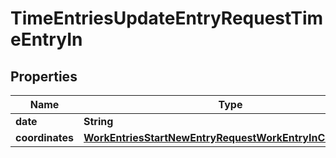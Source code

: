 

# TimeEntriesUpdateEntryRequestTimeEntryIn


## Properties

| Name | Type | Description | Notes |
|------------ | ------------- | ------------- | -------------|
|**date** | **String** |  |  [optional] |
|**coordinates** | [**WorkEntriesStartNewEntryRequestWorkEntryInCoordinates**](WorkEntriesStartNewEntryRequestWorkEntryInCoordinates.md) |  |  [optional] |



